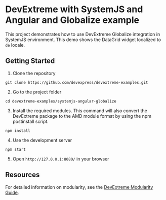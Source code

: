 # DevExtreme with SystemJS and Angular and Globalize example

This project demonstrates how to use DevExtreme Globalize integration in SystemJS environment. This demo shows the DataGrid widget localized to `de` locale.

## Getting Started

1. Clone the repository
 ``` text
 git clone https://github.com/devexpress/devextreme-examples.git
 ```

2. Go to the project folder
 ``` text
 cd devextreme-examples/systemjs-angular-globalize
 ```

3. Install the required modules. This command will also convert the DevExtreme package to the AMD module format by using the npm postinstall script.
 ``` text
 npm install
 ```
 
4. Use the development server
 ``` text
 npm start
 ```

5. Open `http://127.0.0.1:8080/` in your browser

## Resources

For detailed information on modularity, see the [DevExtreme Modularity Guide](http://js.devexpress.com/Documentation/Guide/Common/Modularity?approach=Knockout).
